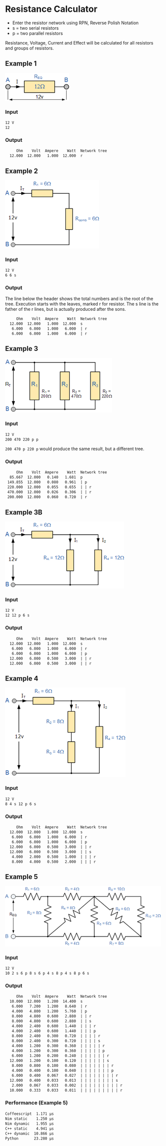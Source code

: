 # Resistance Calculator

* Enter the resistor network using RPN, Reverse Polish Notation
* s = two serial resistors
* p = two parallel resistors

Resistance, Voltage, Current and Effect will be calculated for all resistors and groups of resistors.

## Example 1

![Example 1](res1.gif)

### Input

```code
12 V
12
```

### Output

```code
     Ohm    Volt  Ampere    Watt  Network tree
  12.000  12.000   1.000  12.000  r
```

## Example 2
![Example 2](res2.gif)

### Input

```code
12 V
6 6 s
```

### Output

The line below the header shows the total numbers and is the root of the tree.
Execution starts with the leaves, marked r for resistor.
The s line is the father of the r lines, but is actually produced after the sons.

```code
     Ohm    Volt  Ampere    Watt  Network tree
  12.000  12.000   1.000  12.000  s
   6.000   6.000   1.000   6.000  | r
   6.000   6.000   1.000   6.000  | r
```

## Example 3
![Example 3](res3.gif)

### Input

```
12 V
200 470 220 p p
```

```200 470 p 220 p``` would produce the same result, but a different tree.

### Output
```code
     Ohm    Volt  Ampere    Watt  Network tree
  85.667  12.000   0.140   1.681  p
 149.855  12.000   0.080   0.961  | p
 220.000  12.000   0.055   0.655  | | r
 470.000  12.000   0.026   0.306  | | r
 200.000  12.000   0.060   0.720  | r
```

## Example 3B
![Example 3B](res3B.gif)

### Input

```code
12 V
12 12 p 6 s
```
### Output
```code
     Ohm    Volt  Ampere    Watt  Network tree
  12.000  12.000   1.000  12.000  s
   6.000   6.000   1.000   6.000  | r
   6.000   6.000   1.000   6.000  | p
  12.000   6.000   0.500   3.000  | | r
  12.000   6.000   0.500   3.000  | | r
```

## Example 4
![Example 4](res4.gif)

### Input

```code
12 V
8 4 s 12 p 6 s
```
### Output
```code
     Ohm    Volt  Ampere    Watt  Network tree
  12.000  12.000   1.000  12.000  s
   6.000   6.000   1.000   6.000  | r
   6.000   6.000   1.000   6.000  | p
  12.000   6.000   0.500   3.000  | | r
  12.000   6.000   0.500   3.000  | | s
   4.000   2.000   0.500   1.000  | | | r
   8.000   4.000   0.500   2.000  | | | r
```

## Example 5
![Example 5](res5.gif)

### Input

```code
12 V
10 2 s 6 p 8 s 6 p 4 s 8 p 4 s 8 p 6 s
```

### Output

```code
     Ohm    Volt  Ampere    Watt  Network tree
  10.000  12.000   1.200  14.400  s
   6.000   7.200   1.200   8.640  | r
   4.000   4.800   1.200   5.760  | p
   8.000   4.800   0.600   2.880  | | r
   8.000   4.800   0.600   2.880  | | s
   4.000   2.400   0.600   1.440  | | | r
   4.000   2.400   0.600   1.440  | | | p
   8.000   2.400   0.300   0.720  | | | | r
   8.000   2.400   0.300   0.720  | | | | s
   4.000   1.200   0.300   0.360  | | | | | r
   4.000   1.200   0.300   0.360  | | | | | p
   6.000   1.200   0.200   0.240  | | | | | | r
  12.000   1.200   0.100   0.120  | | | | | | s
   8.000   0.800   0.100   0.080  | | | | | | | r
   4.000   0.400   0.100   0.040  | | | | | | | p
   6.000   0.400   0.067   0.027  | | | | | | | | r
  12.000   0.400   0.033   0.013  | | | | | | | | s
   2.000   0.067   0.033   0.002  | | | | | | | | | r
  10.000   0.333   0.033   0.011  | | | | | | | | | r
```

### Performance (Example 5)

```code
Coffeescript  1.171 μs
Nim static    1.250 μs
Nim dynamic   1.955 μs
C++ static    4.941 μs
C++ dynamic  10.866 μs
Python       23.280 μs
```